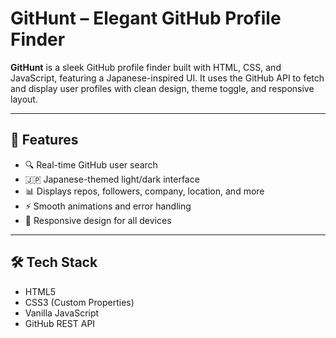 # GitHunt – Elegant GitHub Profile Finder

**GitHunt** is a sleek GitHub profile finder built with HTML, CSS, and JavaScript, featuring a Japanese-inspired UI. It uses the GitHub API to fetch and display user profiles with clean design, theme toggle, and responsive layout.

---

## 🚀 Features

- 🔍 Real-time GitHub user search
- 🇯🇵 Japanese-themed light/dark interface
- 📊 Displays repos, followers, company, location, and more
- ⚡ Smooth animations and error handling
- 📱 Responsive design for all devices

---

## 🛠 Tech Stack

- HTML5  
- CSS3 (Custom Properties)  
- Vanilla JavaScript  
- GitHub REST API  

